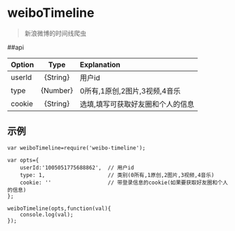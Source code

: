# weiboTimeline
> 新浪微博的时间线爬虫

##api

| Option        | Type          | Explanation  |
| ------------- |:-------------:| :------------|
| userId        | {String}      | 用户id        |
| type          | {Number}      | 0所有,1原创,2图片,3视频,4音乐 |
| cookie        | {String}      | 选填,填写可获取好友圈和个人的信息 |

## 示例

```
var weiboTimeline=require('weibo-timeline');

var opts={
    userId:'1005051775688862',  // 用户id
    type: 1,                    // 类别(0所有,1原创,2图片,3视频,4音乐)
    cookie: ''                  // 带登录信息的cookie(如果要获取好友圈和个人的信息)
};

weiboTimeline(opts,function(val){
    console.log(val);
});
```